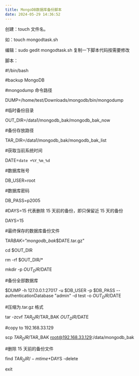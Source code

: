 ```yaml
---
title: MongoDB数据库备份脚本
date: 2024-05-29 14:36:52
---
```


创建：touch 文件名。

如：touch mongodtask.sh

编辑：sudo gedit mongodtask.sh 复制一下脚本代码按需要修改

脚本：

#!/bin/bash

#backup MongoDB

#mongodump 命令路径

DUMP=/home/test/Downloads/mongodb/bin/mongodump

#临时备份目录

OUT_DIR=/data1/mongodb_bak/mongodb_bak_now

#备份存放路径

TAR_DIR=/data1/mongodb_bak/mongodb_bak_list

#获取当前系统时间

DATE=`date +%Y_%m_%d`

#数据库账号

DB_USER=root

#数据库密码

DB_PASS=p2005

#DAYS=15 代表删除 15 天前的备份，即只保留近 15 天的备份

DAYS=15

#最终保存的数据库备份文件

TAR*BAK="mongodb_bak*$DATE.tar.gz"

cd $OUT_DIR

rm -rf $OUT_DIR/\*

mkdir -p $OUT_DIR/$DATE

#备份全部数据库

$DUMP -h 127.0.0.1:27017 -u $DB_USER -p $DB_PASS --authenticationDatabase "admin" -d test -o $OUT_DIR/$DATE

#压缩为.tar.gz 格式

tar -zcvf $TAR_DIR/$TAR_BAK $OUT_DIR/$DATE

#copy to 192.168.33.129

scp $TAR_DIR/$TAR_BAK root@192.168.33.129:/data/mongodb_bak

#删除 15 天前的备份文件

find $TAR_DIR/ -mtime +$DAYS -delete

exit
